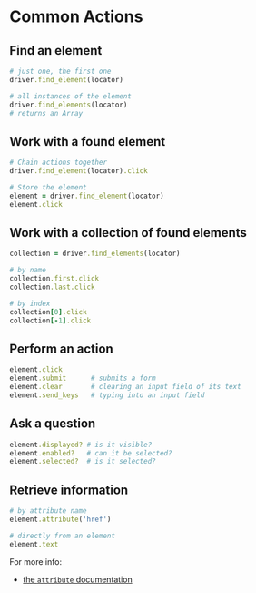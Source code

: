 # Common Actions

## Find an element

```ruby
# just one, the first one
driver.find_element(locator)

# all instances of the element
driver.find_elements(locator)
# returns an Array
```

## Work with a found element

```ruby
# Chain actions together
driver.find_element(locator).click

# Store the element
element = driver.find_element(locator)
element.click
```

## Work with a collection of found elements
```ruby
collection = driver.find_elements(locator)

# by name
collection.first.click
collection.last.click

# by index
collection[0].click
collection[-1].click
```

## Perform an action
```ruby
element.click
element.submit      # submits a form
element.clear       # clearing an input field of its text
element.send_keys   # typing into an input field
```

## Ask a question
```ruby
element.displayed? # is it visible?
element.enabled?   # can it be selected?
element.selected?  # is it selected?
```

## Retrieve information

```ruby
# by attribute name
element.attribute('href')

# directly from an element
element.text
```

For more info:

+ [the `attribute` documentation](http://selenium.googlecode.com/git/docs/api/rb/Selenium/WebDriver/Element.html#attribute-instance_method)
